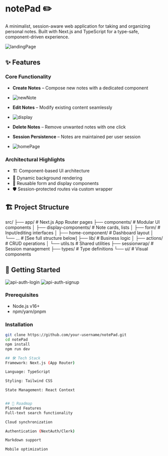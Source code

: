 # notePad ✏️

A minimalist, session-aware web application for taking and organizing personal notes. Built with Next.js and TypeScript for a type-safe, component-driven experience.

![landingPage](https://github.com/user-attachments/assets/261e2cf9-1f43-4ce7-8973-d3fdb9bc3efe)


## ✨ Features

### Core Functionality
- **Create Notes** – Compose new notes with a dedicated component
- ![newNote](https://github.com/user-attachments/assets/f5615687-928e-4693-a910-704eccf3aec5)

- **Edit Notes** – Modify existing content seamlessly
- ![display](https://github.com/user-attachments/assets/1e475e5c-57b3-4e9a-85f7-6e70e6b33b08)

- **Delete Notes** – Remove unwanted notes with one click
- **Session Persistence** – Notes are maintained per user session
- ![homePage](https://github.com/user-attachments/assets/f20c5ae1-ab9d-44bf-94b2-3b774ec0f3a6)


### Architectural Highlights
- 🏗️ Component-based UI architecture
- 🎨 Dynamic background rendering
- 🔄 Reusable form and display components
- 🛡️ Session-protected routes via custom wrapper

## 🏗️ Project Structure

src/
├── app/ # Next.js App Router pages
├── components/ # Modular UI components
│ ├── display-components/ # Note cards, lists
│ ├── form/ # Input/editing interfaces
│ ├── home-component/ # Dashboard layout
│ └── ... # [See full structure below]
├── lib/ # Business logic
│ ├── actions/ # CRUD operations
│ └── utils.ts # Shared utilities
├── sessionwrap/ # Session management
├── types/ # Type definitions
└── ui/ # Visual components

## 🚀 Getting Started
![api-auth-login](https://github.com/user-attachments/assets/455b97fa-89bf-421e-b2c9-4e045da41903)
![api-auth-signup](https://github.com/user-attachments/assets/0de892a0-b60d-451a-9d25-75b267ae80ed)

### Prerequisites
- Node.js v16+
- npm/yarn/pnpm

### Installation
```bash
git clone https://github.com/your-username/notePad.git
cd notePad
npm install
npm run dev

## 🛠️ Tech Stack
Framework: Next.js (App Router)

Language: TypeScript

Styling: Tailwind CSS

State Management: React Context


## 🔮 Roadmap
Planned Features
Full-text search functionality

Cloud synchronization

Authentication (NextAuth/Clerk)

Markdown support

Mobile optimization

